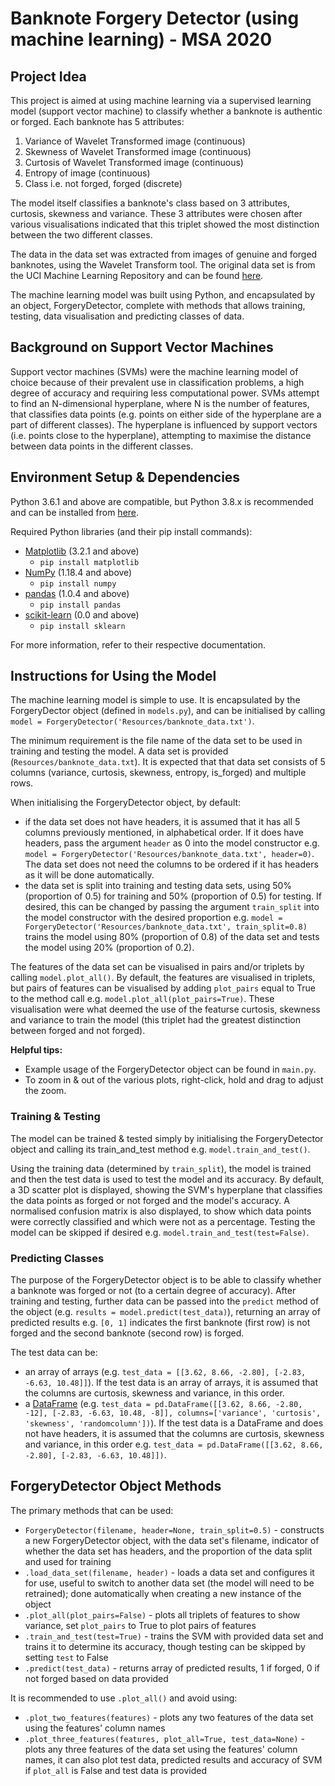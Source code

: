 # Banknote Forgery Detector (using machine learning) - MSA 2020

## Project Idea

This project is aimed at using machine learning via a supervised learning model (support vector machine) to classify whether a banknote is authentic or forged. Each banknote has 5 attributes:
1. Variance of Wavelet Transformed image (continuous)
2. Skewness of Wavelet Transformed image (continuous)
3. Curtosis of Wavelet Transformed image (continuous)
4. Entropy of image (continuous)
5. Class i.e. not forged, forged (discrete)

The model itself classifies a banknote's class based on 3 attributes, curtosis, skewness and variance. These 3 attributes were chosen after various visualisations indicated that this triplet showed the most distinction between the two different classes.

The data in the data set was extracted from images of genuine and forged banknotes, using the Wavelet Transform tool. The original data set is from the UCI Machine Learning Repository and can be found [here](https://archive.ics.uci.edu/ml/datasets/banknote+authentication#).

The machine learning model was built using Python, and encapsulated by an object, ForgeryDetector, complete with methods that allows training, testing, data visualisation and predicting classes of data.

## Background on Support Vector Machines
Support vector machines (SVMs) were the machine learning model of choice because of their prevalent use in classification problems, a high degree of accuracy and requiring less computational power. SVMs attempt to find an N-dimensional hyperplane, where N is the number of features, that classifies data points (e.g. points on either side of the hyperplane are a part of different classes). The hyperplane is influenced by support vectors (i.e. points close to the hyperplane), attempting to maximise the distance between data points in the different classes.

## Environment Setup & Dependencies

Python 3.6.1 and above are compatible, but Python 3.8.x is recommended and can be installed from [here](https://www.python.org/downloads/).

Required Python libraries (and their pip install commands):
* [Matplotlib](https://matplotlib.org/) (3.2.1 and above)
  * ```pip install matplotlib```
* [NumPy](https://numpy.org/) (1.18.4 and above)
  * ```pip install numpy```
* [pandas](https://pandas.pydata.org/) (1.0.4 and above)
  * ```pip install pandas```
* [scikit-learn](https://scikit-learn.org/stable/) (0.0 and above)
  * ```pip install sklearn```

For more information, refer to their respective documentation.

## Instructions for Using the Model

The machine learning model is simple to use. It is encapsulated by the ForgeryDector object (defined in ```models.py```), and can be initialised by calling ```model = ForgeryDetector('Resources/banknote_data.txt')```.

The minimum requirement is the file name of the data set to be used in training and testing the model. A data set is provided (```Resources/banknote_data.txt```). 
It is expected that that data set consists of 5 columns (variance, curtosis, skewness, entropy, is_forged) and multiple rows.

When initialising the ForgeryDetector object, by default:
* if the data set does not have headers, it is assumed that it has all 5 columns previously mentioned, in alphabetical order. If it does have headers, pass the argument ```header``` as 0 into the model constructor e.g. ```model = ForgeryDetector('Resources/banknote_data.txt', header=0)```. The data set does not need the columns to be ordered if it has headers as it will be done automatically.
* the data set is split into training and testing data sets, using 50% (proportion of 0.5) for training and 50% (proportion of 0.5) for testing. If desired, this can be changed by passing the argument ```train_split``` into the model constructor with the desired proportion e.g. ```model = ForgeryDetector('Resources/banknote_data.txt', train_split=0.8)``` trains the model using 80% (proportion of 0.8) of the data set and tests the model using 20% (proportion of 0.2).

The features of the data set can be visualised in pairs and/or triplets by calling ```model.plot_all()```. By default, the features are visualised in triplets, but pairs of features can be visualised by adding ```plot_pairs``` equal to True to the method call e.g. ```model.plot_all(plot_pairs=True)```. These visualisation were what deemed the use of the featurse curtosis, skewness and variance to train the model (this triplet had the greatest distinction between forged and not forged). 

**Helpful tips:**
* Example usage of the ForgeryDetector object can be found in ```main.py```.
* To zoom in & out of the various plots, right-click, hold and drag to adjust the zoom.

### Training & Testing

The model can be trained & tested simply by initialising the ForgeryDetector object and calling its train_and_test method e.g. ```model.train_and_test()```. 

Using the training data (determined by ```train_split```), the model is trained and then the test data is used to test the model and its accuracy. By default, a 3D scatter plot is displayed, showing the SVM's hyperplane that classifies the data points as forged or not forged and the model's accuracy. A normalised confusion matrix is also displayed, to show which data points were correctly classified and which were not as a percentage. Testing the model can be skipped if desired e.g. ```model.train_and_test(test=False)```.

### Predicting Classes

The purpose of the ForgeryDetector object is to be able to classify whether a banknote was forged or not (to a certain degree of accuracy). After training and testing, further data can be passed into the ```predict``` method of the object (e.g. ```results = model.predict(test_data)```), returning an array of predicted results e.g. ```[0, 1]``` indicates the first banknote (first row) is not forged and the second banknote (second row) is forged.

The test data can be:
* an array of arrays (e.g. ```test_data = [[3.62, 8.66, -2.80], [-2.83, -6.63, 10.48]]```). If the test data is an array of arrays, it is assumed that the columns are  curtosis, skewness and variance, in this order.
* a [DataFrame](https://pandas.pydata.org/pandas-docs/stable/reference/api/pandas.DataFrame.html) (e.g. ```test_data = pd.DataFrame([[3.62, 8.66, -2.80, -12], [-2.83, -6.63, 10.48, -8]], columns=['variance', 'curtosis', 'skewness', 'randomcolumn'])```). If the test data is a DataFrame and does not have headers, it is assumed that the columns are curtosis, skewness and variance, in this order e.g. ```test_data = pd.DataFrame([[3.62, 8.66, -2.80], [-2.83, -6.63, 10.48]])```.

## ForgeryDetector Object Methods

The primary methods that can be used:
* ```ForgeryDetector(filename, header=None, train_split=0.5)``` - constructs a new ForgeryDetector object, with the data set's filename, indicator of whether the data set has headers, and the proportion of the data split and used for training
* ```.load_data_set(filename, header)``` - loads a data set and configures it for use, useful to switch to another data set (the model will need to be retrained); done automatically when creating a new instance of the object
* ```.plot_all(plot_pairs=False)``` - plots all triplets of features to show variance, set ```plot_pairs``` to True to plot pairs of features
* ```.train_and_test(test=True)``` - trains the SVM with provided data set and trains it to determine its accuracy, though testing can be skipped by setting ```test``` to False
* ```.predict(test_data)``` - returns array of predicted results, 1 if forged, 0 if not forged based on data provided

It is recommended to use ```.plot_all()``` and avoid using:
* ```.plot_two_features(features)``` - plots any two features of the data set using the features' column names
* ```.plot_three_features(features, plot_all=True, test_data=None)``` - plots any three features of the data set using the features' column names, it can also plot test data, predicted results and accuracy of SVM if ```plot_all``` is False and test data is provided